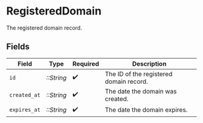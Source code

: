 # RegisteredDomain

The registered domain record.


## Fields

| Field                                   | Type                                    | Required                                | Description                             |
| --------------------------------------- | --------------------------------------- | --------------------------------------- | --------------------------------------- |
| `id`                                    | *::String*                              | :heavy_check_mark:                      | The ID of the registered domain record. |
| `created_at`                            | *::String*                              | :heavy_check_mark:                      | The date the domain was created.        |
| `expires_at`                            | *::String*                              | :heavy_check_mark:                      | The date the domain expires.            |